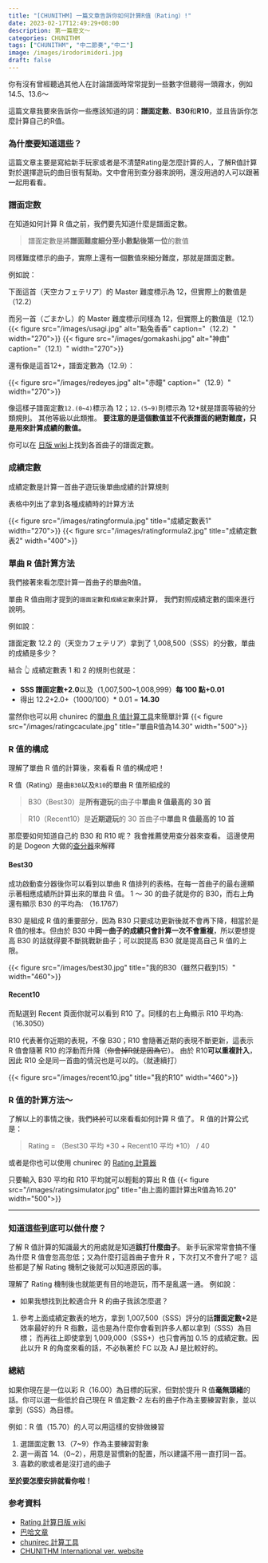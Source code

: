 ```yaml
---
title: "[CHUNITHM] 一篇文章告訴你如何計算R值（Rating）!"
date: 2023-02-17T12:49:29+08:00
description: 第一篇廢文～
categories: CHUNITHM
tags: ["CHUNITHM", "中二節奏","中二"]
image: /images/irodorimidori.jpg
draft: false
---
```


你有沒有曾經聽過其他人在討論譜面時常常提到一些數字但聽得一頭霧水，例如 14.5、13.6～

這篇文章我要來告訴你一些應該知道的詞：**譜面定數**、**B30**和**R10**，並且告訴你怎麼計算自己的R值。

### 為什麼要知道這些？

這篇文章主要是寫給新手玩家或者是不清楚Rating是怎麼計算的人，了解R值計算對於選擇遊玩的曲目很有幫助。文中會用到查分器來說明，還沒用過的人可以跟著一起用看看。

### 譜面定数

在知道如何計算 R 值之前，我們要先知道什麼是譜面定數。

> 譜面定數是將**譜面難度細分至小數點後第一位**的數值

同樣難度標示的曲子，實際上還有一個數值來細分難度，那就是譜面定數。

例如說：

下面這首（天空カフェテリア）的 Master 難度標示為 12，但實際上的數值是（12.2）

而另一首（ごまかし）的 Master 難度標示同樣為 12，但實際上的數值是（12.1）
{{< figure src="/images/usagi.jpg" alt="點兔香香" caption="（12.2）" width="270">}}
{{< figure src="/images/gomakashi.jpg" alt="神曲" caption="（12.1）" width="270">}}

還有像是這首12+，譜面定數為（12.9）：

{{< figure src="/images/redeyes.jpg" alt="赤瞳" caption="（12.9）" width="270">}}

像這樣子譜面定數`12.(0~4)`標示為 12；`12.(5~9)`則標示為 12+就是譜面等級的分類規則。
其他等級以此類推。
**要注意的是這個數值並不代表譜面的絕對難度，只是用來計算成績的數值。**

你可以在
[日版 wiki](https://wikiwiki.jp/chunithmwiki/CHUNITHM%20SUN%20%E6%A5%BD%E6%9B%B2%E4%B8%80%E8%A6%A7%28%E5%AE%9A%E6%95%B0%E9%A0%861%29)上找到各首曲子的譜面定數。

### 成績定數

成績定數是計算一首曲子遊玩後單曲成績的計算規則

表格中列出了拿到各種成績時的計算方法

{{< figure src="/images/ratingformula.jpg" title="成績定數表1" width="270">}}
{{< figure src="/images/ratingformula2.jpg" title="成績定數表2" width="400">}}

### 單曲 R 值計算方法

我們接著來看怎麼計算一首曲子的單曲R值。

單曲 R 值由剛才提到的`譜面定數`和`成績定數`來計算，
我們對照成績定數的圖來進行說明。

例如說：

譜面定數 12.2 的（天空カフェテリア）拿到了 1,008,500（SSS）的分數，單曲的成績是多少？

結合 👆 成績定數表 1 和 2 的規則也就是：

- **SSS 譜面定數+2.0**以及（1,007,500~1,008,999）**每 100 點+0.01**
- 得出 12.2+2.0+（1000/100）\* 0.01 = **14.30**

當然你也可以用 chunirec 的[單曲 R 值計算工具](https://chunirec.net/tools/calc/play-rating)來簡單計算
{{< figure src="/images/ratingcaculate.jpg" title="單曲R值為14.30" width="500">}}

### R 值的構成

理解了單曲 R 值的計算後，來看看 R 值的構成吧！

R 值（Rating）是由`B30`以及`R10`的單曲 R 值所組成的

> B30（Best30）是**所有遊玩**的曲子中**單曲 R 值最高的 30 首**

> R10（Recent10）是**近期遊玩**的 30 首曲子中**單曲 R 值最高的 10 首**

那麼要如何知道自己的 B30 和 R10 呢？
我會推薦使用查分器來查看。
這邊使用的是 Dogeon 大做的[查分器](https://dogeon188.github.io/chuni-tools/)來解釋

#### Best30

成功啟動查分器後你可以看到以單曲 R 值排列的表格。在每一首曲子的最右邊顯示著相應成績所計算出來的單曲 R 值。
1 ～ 30 的曲子就是你的 B30，而右上角還有顯示 B30 的平均為: （16.1767）

B30 是組成 R 值的重要部分，因為 B30 只要成功更新後就不會再下降，相當於是 R 值的根本。但由於 B30 中**同一曲子的成績只會計算一次不會重複**，所以要想提高 B30 的話就得要不斷挑戰新曲子；可以說提高 B30 就是提高自己 R 值的上限。

{{< figure src="/images/best30.jpg" title="我的B30（雖然只截到15）" width="460">}}

#### Recent10

而點選到 Recent 頁面你就可以看到 R10 了。同樣的右上角顯示 R10 平均為: （16.3050）

R10 代表著你近期的表現，不像 B30；R10 會隨著近期的表現不斷更新，這表示 R 值會隨著 R10 的浮動而升降（~~你會掉R就是因為它~~）。
由於 R10**可以重複計入**，因此 R10 全是同一首曲的情況也是可以的。（就連續打）

{{< figure src="/images/recent10.jpg" title="我的R10" width="460">}}

### R 值的計算方法～

了解以上的事情之後，我們~~終於~~可以來看看如何計算 R 值了。
R 值的計算公式是：

> Rating = （Best30 平均 *30 + Recent10 平均 *10） / 40

或者是你也可以使用 chunirec 的
[Rating 計算器](https://chunirec.net/tools/calc/rating-simu)

只要輸入 B30 平均和 R10 平均就可以輕鬆的算出 R 值
{{< figure src="/images/ratingsimulator.jpg" title="由上面的圖計算出R值為16.20" width="500">}}

---

### 知道這些到底可以做什麼？

了解 R 值計算的知識最大的用處就是知道**該打什麼曲子**。
新手玩家常常會搞不懂為什麼 R 值會忽高忽低；又為什麼打這首曲子會升 R ，下次打又不會升了呢？
這些都是了解 Rating 機制之後就可以知道原因的事。

理解了 Rating 機制後也就能更有目的地遊玩，而不是亂選一通。
例如說：

- 如果我想找到比較適合升 R 的曲子我該怎麼選？
1. 參考上面成績定數表的地方，拿到 1,007,500（SSS）評分的話**譜面定數+2**是效率最好的升 R 指數，這也是為什麼你會看到許多人都以拿到（SSS）為目標； 而再往上即使拿到 1,009,000（SSS+）也只會再加 0.15 的成績定數。因此以升 R 的角度來看的話，不必執著於 FC 以及 AJ 是比較好的。

### 總結

如果你現在是一位以彩 R（16.00）為目標的玩家，但對於提升 R 值**毫無頭緒**的話。你可以選一些低於自己現在 R 值定數-2 左右的曲子作為主要練習對象，並以拿到（SSS）為目標。

例如：R 值（15.70）的人可以用這樣的安排做練習

1. 選譜面定數 13.（7~9）作為主要練習對象
2. 選一兩首 14.（0~2），用意是習慣新的配置，所以建議不用一直打同一首。
3. 喜歡的歌或者是沒打過的曲子

**至於要怎麼安排就看你啦！**

### 参考資料

- [Rating 計算日版 wiki](https://wikiwiki.jp/chunithmwiki/%E3%83%AC%E3%83%BC%E3%83%86%E3%82%A3%E3%83%B3%E3%82%B0%E3%83%BBOVER%20POWER#cc5f6214)
- [巴哈文章](https://home.gamer.com.tw/artwork.php?sn=5398406)
- [chunirec 計算工具](https://chunirec.net/tools/calc/)
- [CHUNITHM International ver. website](https://chunithm.sega.com/music/)
